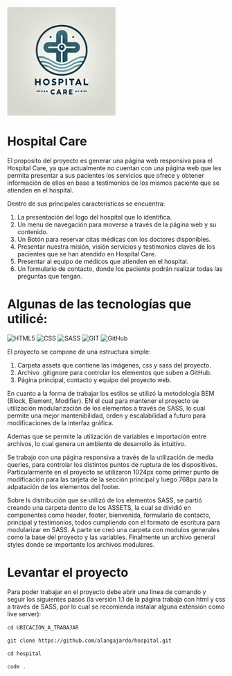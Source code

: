 <img src="./assets/img/hospital_logo.jpg" width="250">

# **Hospital Care**

El proposito del proyecto es generar una página web responsiva para el Hospital Care, ya que actualmente no cuentan con una página web que les permita presentar a sus pacientes los servicios que ofrece y obtener información de ellos en base a testimonios de los mismos paciente que se atienden en el hospital.

Dentro de sus principales características se encuentra:

1. La presentación del logo del hospital que lo identifica.
2. Un menu de navegación para moverse a través de la página web y su contenido.
3. Un Botón para reservar citas médicas con los doctores disponibles.
4. Presentar nuestra misión, visión servicios y testimonios claves de los pacientes que se han atendido en Hospital Care.
5. Presentar al equipo de médicos que atienden en el hospital.
6. Un formulario de contacto, donde los paciente podrán realizar todas las preguntas que tengan.

# Algunas de las tecnologías que utilicé:
![HTML5](https://img.shields.io/badge/HTML5-E34F26?style=for-the-badge&logo=html5&logoColor=white)
![CSS](https://img.shields.io/badge/CSS3-1572B6?style=for-the-badge&logo=css3&logoColor=white)
![SASS](https://img.shields.io/badge/Sass-CC6699?style=for-the-badge&logo=sass&logoColor=white)
![GIT](https://img.shields.io/badge/GIT-E44C30?style=for-the-badge&logo=git&logoColor=white)
![GitHub](https://img.shields.io/badge/GitHub-100000?style=for-the-badge&logo=github&logoColor=white)

El proyecto se compone de una estructura simple:

1. Carpeta assets que contiene las imágenes, css y sass del proyecto.
2. Archivo .gitignore para controlar los elementos que suben a GitHub.
3. Página principal, contacto y equipo del proyecto web.

En cuanto a la forma de trabajar los estilos se utilizó la metodología BEM (Block, Element, Modifier). EN el cual para mantener el proyecto se utilización modularización de los elementos a través de SASS, lo cual permite una mejor mantenibilidad, orden y escalabilidad a futuro para modificaciones de la interfaz gráfica.

Ademas que se permite la utilización de variables e importación entre archivos, lo cual genera un ambiente de desarrollo ás intuitivo.

Se trabajo con una página responsiva a través de la utilización de media queries, para controlar los distintos puntos de ruptura de los dispositivos. Particularmente en el proyecto se utilizaron 1024px como primer punto de modificación para las tarjeta de la sección principal y luego 768px para la adpatación de los elementos del footer.

Sobre ls distribución que se utilizó de los elementos SASS, se partió creando una carpeta dentro de los ASSETS, la cual se dividió en componentes como header, footer, bienvenida, formulario de contacto, principal y testimonios, todos cumpliendo con el formato de escritura para modularizar en SASS. A parte se creó una carpeta con modulos generales como la base del proyecto y las variables. Finalmente un archivo general styles donde se importante los archivos modulares.


# Levantar el proyecto
Para poder trabajar en el proyecto debe abrir una linea de comando y seguir los siguientes pasos (la versión 1.1 de la página trabaja con html y css a través de SASS, por lo cual se recomienda instalar alguna extensión como live server):
```
cd UBICACION_A_TRABAJAR
```
```
git clone https://github.com/alangajardo/hospital.git
```
```
cd hospital
```
```
code .
```
